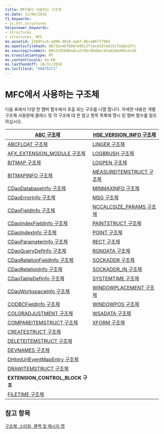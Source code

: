 ```yaml
---
title: MFC에서 사용하는 구조체
ms.date: 11/04/2016
f1_keywords:
- vc.mfc.structures
helpviewer_keywords:
- structures
- structures, MFC
ms.assetid: 2168fcc6-e800-4814-aabf-0bca86ff790d
ms.openlocfilehash: 06735e4bf8967a95c2f14c0187a653cfda8a15fc
ms.sourcegitcommit: 6052185696adca270bc9bdbec45a626dd89cdcdd
ms.translationtype: MT
ms.contentlocale: ko-KR
ms.lasthandoff: 10/31/2018
ms.locfileid: "50475571"
---
```

# <a name="structures-used-by-mfc"></a>MFC에서 사용하는 구조체

다음 표에서 다양 한 멤버 함수에서 호출 되는 구조를 나열 합니다. 자세한 내용은 개별 구조체 사용량에 클래스 및 각 구조에 대 한 참고 항목 목록에 명시 된 멤버 함수를 참조 하십시오.

|[ABC 구조체](../../mfc/reference/abc-structure.md)|[HSE_VERSION_INFO 구조체](../../mfc/reference/hse-version-info-structure.md)|
|--------------------------------------------------------------------------------------------------------------|-----------------------------------------------------------------------------------------------------------------------------|
|[ABCFLOAT 구조체](../../mfc/reference/abcfloat-structure.md)|[LINGER 구조체](../../mfc/reference/linger-structure.md)|
|[AFX_EXTENSION_MODULE 구조체](../../mfc/reference/afx-extension-module-structure.md)|[LOGBRUSH 구조체](../../mfc/reference/logbrush-structure.md)|
|[BITMAP 구조체](../../mfc/reference/bitmap-structure.md)|[LOGPEN 구조체](../../mfc/reference/logpen-structure.md)|
|[BITMAPINFO 구조체](../../mfc/reference/bitmapinfo-structure.md)|[MEASUREITEMSTRUCT 구조체](../../mfc/reference/measureitemstruct-structure.md)|
|[CDaoDatabaseInfo 구조체](../../mfc/reference/cdaodatabaseinfo-structure.md)|[MINMAXINFO 구조체](../../mfc/reference/minmaxinfo-structure.md)|
|[CDaoErrorInfo 구조체](../../mfc/reference/cdaoerrorinfo-structure.md)|[MSG 구조체](../../mfc/reference/msg-structure1.md)|
|[CDaoFieldInfo 구조체](../../mfc/reference/cdaofieldinfo-structure.md)|[NCCALCSIZE_PARAMS 구조체](../../mfc/reference/nccalcsize-params-structure.md)|
|[CDaoIndexFieldInfo 구조체](../../mfc/reference/cdaoindexfieldinfo-structure.md)|[PAINTSTRUCT 구조체](../../mfc/reference/paintstruct-structure.md)|
|[CDaoIndexInfo 구조체](../../mfc/reference/cdaoindexinfo-structure.md)|[POINT 구조체](../../mfc/reference/point-structure1.md)|
|[CDaoParameterInfo 구조체](../../mfc/reference/cdaoparameterinfo-structure.md)|[RECT 구조체](../../mfc/reference/rect-structure1.md)|
|[CDaoQueryDefInfo 구조체](../../mfc/reference/cdaoquerydefinfo-structure.md)|[RGNDATA 구조체](../../mfc/reference/rgndata-structure.md)|
|[CDaoRelationFieldInfo 구조체](../../mfc/reference/cdaorelationfieldinfo-structure.md)|[SOCKADDR 구조체](../../mfc/reference/sockaddr-structure.md)|
|[CDaoRelationInfo 구조체](../../mfc/reference/cdaorelationinfo-structure.md)|[SOCKADDR_IN 구조체](../../mfc/reference/sockaddr-in-structure.md)|
|[CDaoTableDefInfo 구조체](../../mfc/reference/cdaotabledefinfo-structure.md)|[SYSTEMTIME 구조체](systemtime-structure1.md)
|[CDaoWorkspaceInfo 구조체](../../mfc/reference/cdaoworkspaceinfo-structure.md)|[WINDOWPLACEMENT 구조체](../../mfc/reference/windowplacement-structure.md)|
|[CODBCFieldInfo 구조체](../../mfc/reference/codbcfieldinfo-structure.md)|[WINDOWPOS 구조체](../../mfc/reference/windowpos-structure1.md)
|[COLORADJUSTMENT 구조체](../../mfc/reference/coloradjustment-structure.md)|[WSADATA 구조체](../../mfc/reference/wsadata-structure.md)|
|[COMPAREITEMSTRUCT 구조체](../../mfc/reference/compareitemstruct-structure.md)|[XFORM 구조체](../../mfc/reference/xform-structure.md)|
|[CREATESTRUCT 구조체](../../mfc/reference/createstruct-structure.md)||
|[DELETEITEMSTRUCT 구조체](../../mfc/reference/deleteitemstruct-structure.md)||
|[DEVNAMES 구조체](../../mfc/reference/devnames-structure.md)||
|[DHtmlUrlEventMapEntry 구조체](../../mfc/reference/dhtmlurleventmapentry-structure.md)||
|[DRAWITEMSTRUCT 구조체](../../mfc/reference/drawitemstruct-structure.md)||
|**EXTENSION_CONTROL_BLOCK 구조**||
|[FILETIME 구조체](../../mfc/reference/filetime-structure.md)

## <a name="see-also"></a>참고 항목

[구조체, 스타일, 콜백 및 메시지 맵](../../mfc/reference/structures-styles-callbacks-and-message-maps.md)

